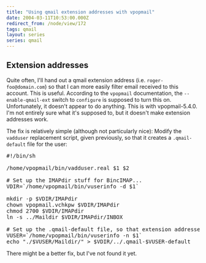 ```yaml
---
title: "Using qmail extension addresses with vpopmail"
date: 2004-03-11T10:53:00.000Z
redirect_from: /node/view/172
tags: qmail
layout: series
series: qmail
---
```


## Extension addresses

Quite often, I'll hand out a qmail extension address (i.e. `roger-foo@domain.com`) so that I can more easily filter email received to this account. This is useful. According to the `vpopmail` documentation, the `--enable-qmail-ext` switch to `configure` is supposed to turn this on. Unfortunately, it doesn't appear to do anything. This is with vpopmail-5.4.0\. I'm not entirely sure what it's supposed to, but it doesn't make extension addresses work.

The fix is relatively simple (although not particularly nice): Modify the `vadduser` replacement script, given previously, so that it creates a `.qmail-default` file for the user:

<pre>#!/bin/sh

/home/vpopmail/bin/vadduser.real $1 $2

# Set up the IMAPdir stuff for BincIMAP...
VDIR=`/home/vpopmail/bin/vuserinfo -d $1`

mkdir -p $VDIR/IMAPdir
chown vpopmail.vchkpw $VDIR/IMAPdir
chmod 2700 $VDIR/IMAPdir
ln -s ../Maildir $VDIR/IMAPdir/INBOX

# Set up the .qmail-default file, so that extension addresses work correctly...
VUSER=`/home/vpopmail/bin/vuserinfo -n $1`
echo "./$VUSER/Maildir/" > $VDIR/../.qmail-$VUSER-default</pre>

There might be a better fix, but I've not found it yet.
